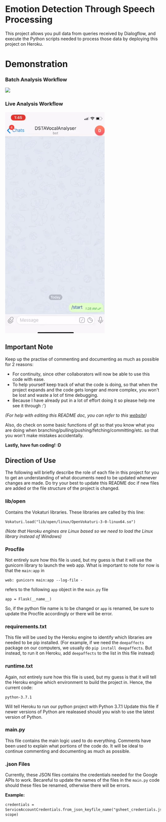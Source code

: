 # Emotion Detection Through Speech Processing

This project allows you pull data from queries received by Dialogflow, and execute the Python scripts needed to process those data by deploying this project on Heroku.


# Demonstration
### Batch Analysis Workflow
![](Batch.gif)

### Live Analysis Workflow
![](Live.gif)
## Important Note

Keep up the practise of commenting and documenting as much as possible for 2 reasons:
* For continuity, since other collaborators will now be able to use this code with ease.
* To help yourself keep track of what the code is doing, so that when the project expands and the code gets longer and more complex, you won't be lost and waste a lot of time debugging.
* Because I have already put in a lot of effort doing it so please help me see it through :')

*(For help with editing this README doc, you can refer to this [website](https://help.github.com/articles/basic-writing-and-formatting-syntax/))*

Also, do check on some basic functions of git so that you know what you are doing when branching/pulling/pushing/fetching/committing/etc. so that you won't make mistakes accidentally.

**Lastly, have fun coding! :D**

## Direction of Use

The following will briefly describe the role of each file in this project for you to get an understanding of what documents need to be updated whenever changes are made. Do try your best to update this README doc if new files are added or the file structure of the project is changed.

### lib/open

Contains the Vokaturi libraries. These libraries are called by this line:

```
Vokaturi.load("lib/open/linux/OpenVokaturi-3-0-linux64.so")
```

*(Note that Heroku engines are Linux based so we need to load the Linux library instead of Windows)*

### Procfile

Not entirely sure how this file is used, but my guess is that it will use the gunicorn library to launch the web app. What is important to note for now is that the `main:app` in 

```
web: gunicorn main:app --log-file -
```
refers to the following `app` object in the `main.py` file

```
app = Flask(__name__)
```

So, if the python file name is to be changed or `app` is renamed, be sure to update the Procfile accordingly or there will be error.

### requirements.txt

This file will be used by the Heroku engine to identify which libraries are needed to be pip installed. 
(For example, if we need the `deepaffects` package on our computers, we usually do `pip install deepaffects`. But instead, to run it on Heroku, add `deepaffects` to the list in this file instead)

### runtime.txt

Again, not entirely sure how this file is used, but my guess is that it will tell the Heroku engine which environment to build the project in. Hence, the current code:

```
python-3.7.1
```

Will tell Heroku to run our python project with Python 3.7.1
Update this file if newer versions of Python are realeased should you wish to use the latest version of Python.

### main.py

This file contains the main logic used to do everything. Comments have been used to explain what portions of the code do. It will be ideal to continue commenting and documenting as much as possible.

### .json Files

Currently, these JSON files contains the credentials needed for the Google APIs to work. Becareful to update the names of the files in the `main.py` code should these files be renamed, otherwise there will be errors.

**Example:**
```
credentials = ServiceAccountCredentials.from_json_keyfile_name("gsheet_credentials.json", scope)
```

